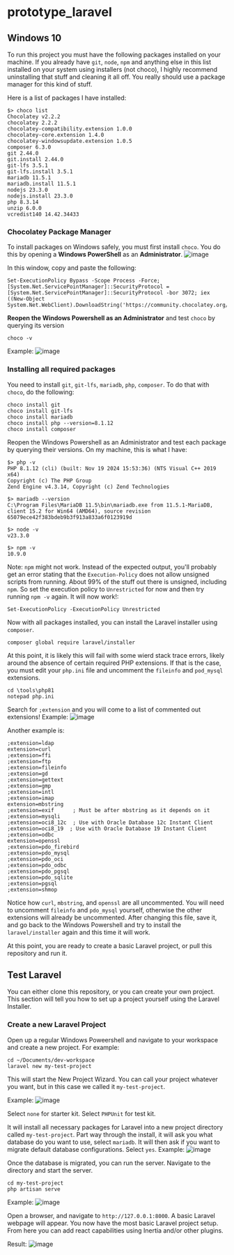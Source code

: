 # prototype_laravel

## Windows 10
To run this project you must have the following packages installed on your machine. If you already have `git`, `node`, `npm` and anything else in this list installed on your system using installers (not choco), I highly recommend uninstalling that stuff and cleaning it all off. You really should use a package manager for this kind of stuff.

Here is a list of packages I have installed:
```
$> choco list
Chocolatey v2.2.2
chocolatey 2.2.2
chocolatey-compatibility.extension 1.0.0
chocolatey-core.extension 1.4.0
chocolatey-windowsupdate.extension 1.0.5
composer 6.3.0
git 2.44.0
git.install 2.44.0
git-lfs 3.5.1
git-lfs.install 3.5.1
mariadb 11.5.1
mariadb.install 11.5.1
nodejs 23.3.0
nodejs.install 23.3.0
php 8.3.14
unzip 6.0.0
vcredist140 14.42.34433
```
### Chocolatey Package Manager
To install packages on Windows safely, you must first install `choco`. You do this by opening a **Windows PowerShell** as an **Administrator**.
![image](https://github.com/user-attachments/assets/e875534b-d44f-41a4-a266-62efa9308708)

In this window, copy and paste the following:
```
Set-ExecutionPolicy Bypass -Scope Process -Force; [System.Net.ServicePointManager]::SecurityProtocol = [System.Net.ServicePointManager]::SecurityProtocol -bor 3072; iex ((New-Object System.Net.WebClient).DownloadString('https://community.chocolatey.org/install.ps1'))
```

**Reopen the Windows Powershell as an Administrator** and test `choco` by querying its version
```
choco -v
```
Example:
![image](https://github.com/user-attachments/assets/94d6b1c2-63d0-4fce-adf8-2ce7678896f3)

### Installing all required packages
You need to install `git`, `git-lfs`, `mariadb`, `php`, `composer`. To do that with `choco`, do the following:
```
choco install git 
choco install git-lfs
choco install mariadb
choco install php --version=8.1.12
choco install composer
```

Reopen the Windows Powershell as an Administrator and test each package by querying their versions. On my machine, this is what I have:
```
$> php -v
PHP 8.1.12 (cli) (built: Nov 19 2024 15:53:36) (NTS Visual C++ 2019 x64)
Copyright (c) The PHP Group
Zend Engine v4.3.14, Copyright (c) Zend Technologies

$> mariadb --version
C:\Program Files\MariaDB 11.5\bin\mariadb.exe from 11.5.1-MariaDB, client 15.2 for Win64 (AMD64), source revision 65079ece42f383bdeb9b3f913a833a6f0123919d

$> node -v
v23.3.0

$> npm -v
10.9.0
```

Note: `npm` might not work. Instead of the expected output, you'll probably get an error stating that the `Execution-Policy` does not allow unsigned scripts from running. About 99% of the stuff out there is unsigned, including `npm`. So set the execution policy to `Unrestricted` for now and then try running `npm -v` again. It will now work!:
```
Set-ExecutionPolicy -ExecutionPolicy Unrestricted
```

Now with all packages installed, you can install the Laravel installer using `composer`.
```
composer global require laravel/installer
```

At this point, it is likely this will fail with some wierd stack trace errors, likely around the absence of certain required PHP extensions. If that is the case, you must edit your `php.ini` file and uncomment the `fileinfo` and `pod_mysql` extensions. 
```
cd \tools\php81
notepad php.ini
```
Search for `;extension` and you will come to a list of commented out extensions! Example:
![image](https://github.com/user-attachments/assets/0bea58f3-2bbc-4846-9346-36900be0a017)

Another example is:
```
;extension=ldap
extension=curl
;extension=ffi
;extension=ftp
;extension=fileinfo
;extension=gd
;extension=gettext
;extension=gmp
;extension=intl
;extension=imap
extension=mbstring
;extension=exif      ; Must be after mbstring as it depends on it
;extension=mysqli
;extension=oci8_12c  ; Use with Oracle Database 12c Instant Client
;extension=oci8_19  ; Use with Oracle Database 19 Instant Client
;extension=odbc
extension=openssl
;extension=pdo_firebird
;extension=pdo_mysql
;extension=pdo_oci
;extension=pdo_odbc
;extension=pdo_pgsql
;extension=pdo_sqlite
;extension=pgsql
;extension=shmop
```
Notice how `curl`, `mbstring`, and `openssl` are all uncommented. You will need to uncomment `fileinfo` and `pdo_mysql` yourself, otherwise the other extensions will already be uncommented. 
After changing this file, save it, and go back to the Windows Powershell and try to install the `laravel/installer` again and this time it will work.

At this point, you are ready to create a basic Laravel project, or pull this repository and run it.

## Test Laravel
You can either clone this repository, or you can create your own project. This section will tell you how to set up a project yourself using the Laravel Installer.

### Create a new Laravel Project
Open up a regular Windows Poweershell and navigate to your workspace and create a new project. For example:
```
cd ~/Documents/dev-workspace
laravel new my-test-project
```
This will start the New Project Wizard. You can call your project whatever you want, but in this case we called it `my-test-project`.

Example:
![image](https://github.com/user-attachments/assets/fa6c511a-9808-40f4-8928-08c7bec64f9e)

Select `none` for starter kit.
Select `PHPUnit` for test kit.

It will install all necessary packages for Laravel into a new project directory called `my-test-project`. Part way through the install, it will ask you what database do you want to use, select `mariadb`. It will then ask if you want to migrate default database configurations. Select `yes`.
Example:
![image](https://github.com/user-attachments/assets/f3c61059-0c8c-442b-a079-76e147ad09ee)

Once the database is migrated, you can run the server. Navigate to the directory and start the server.
```
cd my-test-project
php artisan serve
```
Example:
![image](https://github.com/user-attachments/assets/0562c0aa-0472-4749-99bb-da781aea0ca8)

Open a browser, and navigate to `http://127.0.0.1:8000`. A basic Laravel webpage will appear. You now have the most basic Laravel project setup. From here you can add react capabilities using Inertia and/or other plugins.

Result:
![image](https://github.com/user-attachments/assets/38609100-72d9-498f-9084-4b204bc5b9f2)



